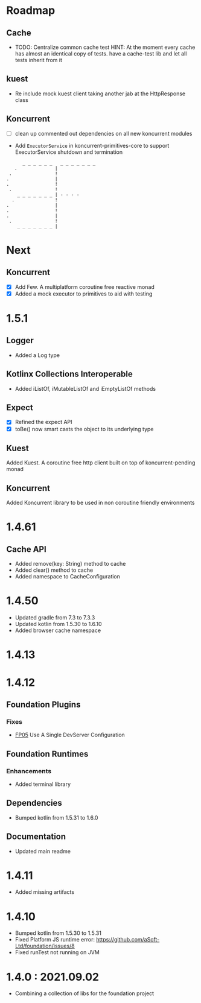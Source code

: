 # Roadmap

## Cache

- TODO: Centralize common cache test
  HINT: At the moment every cache has almost an identical copy of tests. have a cache-test lib and let all tests inherit from it

## kuest

- Re include mock kuest client taking another jab at the HttpResponse class

## Koncurrent

- [ ] clean up commented out dependencies on all new koncurrent modules
- Add `ExecutorService` in koncurrent-primitives-core to support ExecutorService shutdown and termination

```
      _ _ _ _ _ _   _ _ _ _ _ _ _ 
   .              |
 .                !
.                 |
.                 !
 .                !
    _ _ _ _ _ _ _ | - - - -
  .               !
.                 |
.                 !
.                 |
 .                !
    _ _ _ _ _ _ _ | 
```

# Next

## Koncurrent

- [x] Add Few. A multiplatform coroutine free reactive monad
- [x] Added a mock executor to primitives to aid with testing

# 1.5.1

## Logger

- Added a Log type

## Kotlinx Collections Interoperable

- Added iListOf, iMutableListOf and iEmptyListOf methods

## Expect

- [x] Refined the expect API
- [x] toBe<T>() now smart casts the object to its underlying type

## Kuest

Added Kuest. A coroutine free http client built on top of koncurrent-pending monad

## Koncurrent

Added Koncurrent library to be used in non coroutine friendly environments

# 1.4.61

## Cache API

- Added remove(key: String) method to cache
- Added clear() method to cache
- Added namespace to CacheConfiguration

# 1.4.50

- Updated gradle from 7.3 to 7.3.3
- Updated kotlin from 1.5.30 to 1.6.10
- Added browser cache namespace

# 1.4.13

# 1.4.12

## Foundation Plugins

### Fixes

- [FP05](https://github.com/aSoft-Ltd/foundation/issues/5) Use A Single DevServer Configuration

## Foundation Runtimes

### Enhancements

- Added terminal library

## Dependencies

- Bumped kotlin from 1.5.31 to 1.6.0

## Documentation

- Updated main readme

# 1.4.11

- Added missing artifacts

# 1.4.10

- Bumped kotlin from 1.5.30 to 1.5.31
- Fixed Platform JS runtime error: https://github.com/aSoft-Ltd/foundation/issues/8
- Fixed runTest not running on JVM

# 1.4.0 : 2021.09.02

- Combining a collection of libs for the foundation project